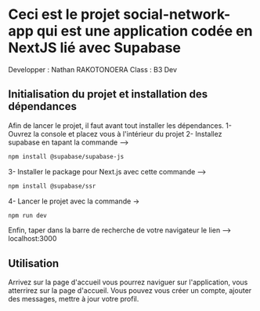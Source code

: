 # Ceci est le projet social-network-app qui est une application codée en NextJS lié avec Supabase

Developper : Nathan RAKOTONOERA
Class : B3 Dev

## Initialisation du projet et installation des dépendances

Afin de lancer le projet, il faut avant tout installer les dépendances.
1- Ouvrez la console et placez vous à l'intérieur du projet
2- Installez supabase en tapant la commande -->
```bash 
npm install @supabase/supabase-js
```

3- Installer le package pour Next.js avec cette commande -->
```bash 
npm install @supabase/ssr
```

4- Lancer le projet avec la commande -> 
```bash
npm run dev
```
Enfin, taper dans la barre de recherche de votre navigateur le lien --> localhost:3000


## Utilisation
Arrivez sur la page d'accueil vous pourrez naviguer sur l'application, vous atterrirez sur la page d'accueil.
Vous pouvez vous créer un compte, ajouter des messages, mettre à jour votre profil.
